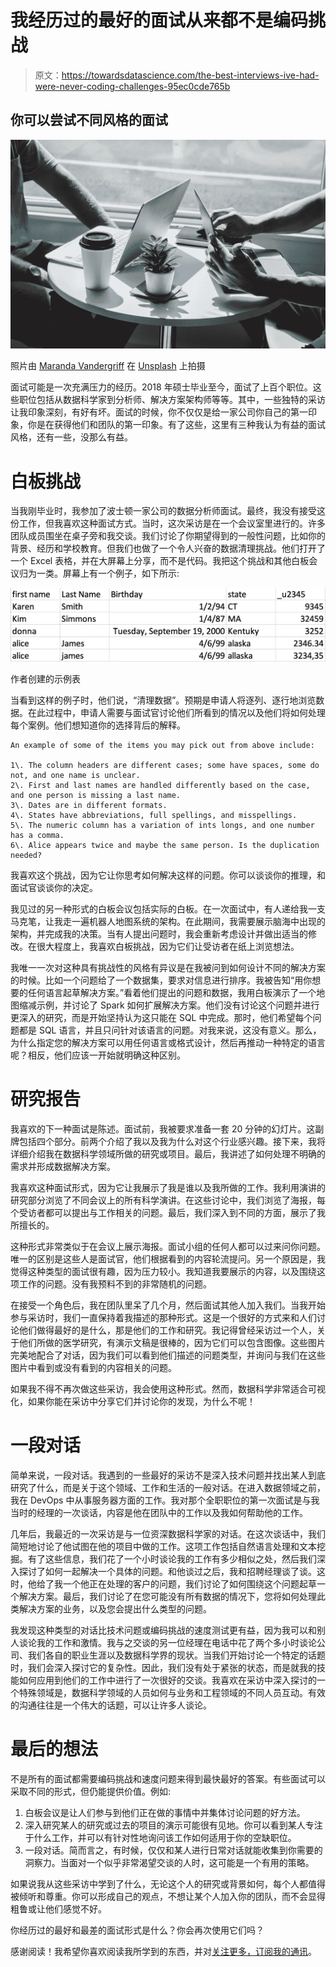 # 我经历过的最好的面试从来都不是编码挑战

> 原文：<https://towardsdatascience.com/the-best-interviews-ive-had-were-never-coding-challenges-95ec0cde765b>

## 你可以尝试不同风格的面试

![](img/9ebb8da1d7dd5b7aa2ac47a2dfeb4c25.png)

照片由 [Maranda Vandergriff](https://unsplash.com/@mkvandergriff?utm_source=medium&utm_medium=referral) 在 [Unsplash](https://unsplash.com?utm_source=medium&utm_medium=referral) 上拍摄

面试可能是一次充满压力的经历。2018 年硕士毕业至今，面试了上百个职位。这些职位包括从数据科学家到分析师、解决方案架构师等等。其中，一些独特的采访让我印象深刻，有好有坏。面试的时候，你不仅仅是给一家公司你自己的第一印象，你是在获得他们和团队的第一印象。有了这些，这里有三种我认为有益的面试风格，还有一些，没那么有益。

# 白板挑战

当我刚毕业时，我参加了波士顿一家公司的数据分析师面试。最终，我没有接受这份工作，但我喜欢这种面试方式。当时，这次采访是在一个会议室里进行的。许多团队成员围坐在桌子旁和我交谈。我们讨论了你期望得到的一般性问题，比如你的背景、经历和学校教育。但我们也做了一个令人兴奋的数据清理挑战。他们打开了一个 Excel 表格，并在大屏幕上分享，而不是代码。我把这个挑战和其他白板会议归为一类。屏幕上有一个例子，如下所示:

![](img/9bbd510474a520426738028b53d30817.png)

作者创建的示例表

当看到这样的例子时，他们说，“清理数据”。预期是申请人将逐列、逐行地浏览数据。在此过程中，申请人需要与面试官讨论他们所看到的情况以及他们将如何处理每个案例。他们想知道你的选择背后的解释。

```
An example of some of the items you may pick out from above include:

1\. The column headers are different cases; some have spaces, some do not, and one name is unclear.
2\. First and last names are handled differently based on the case, and one person is missing a last name.
3\. Dates are in different formats.
4\. States have abbreviations, full spellings, and misspellings.
5\. The numeric column has a variation of ints longs, and one number has a comma.
6\. Alice appears twice and maybe the same person. Is the duplication needed?
```

我喜欢这个挑战，因为它让你思考如何解决这样的问题。你可以谈谈你的推理，和面试官谈谈你的决定。

我见过的另一种形式的白板会议包括实际的白板。在一次面试中，有人递给我一支马克笔，让我走一遍机器人地图系统的架构。在此期间，我需要展示脑海中出现的架构，并完成我的决策。当有人提出问题时，我会重新考虑设计并做出适当的修改。在很大程度上，我喜欢白板挑战，因为它们让受访者在纸上浏览想法。

我唯一一次对这种具有挑战性的风格有异议是在我被问到如何设计不同的解决方案的时候。比如一个问题给了一个数据集，要求对信息进行排序。我被告知“用你想要的任何语言起草解决方案。”看着他们提出的问题和数据，我用白板演示了一个地图缩减示例，并讨论了 Spark 如何扩展解决方案。他们没有讨论这个问题并进行更深入的研究，而是开始坚持认为这只能在 SQL 中完成。那时，他们希望每个问题都是 SQL 语言，并且只问针对该语言的问题。对我来说，这没有意义。那么，为什么指定您的解决方案可以用任何语言或格式设计，然后再推动一种特定的语言呢？相反，他们应该一开始就明确这种区别。

# 研究报告

我喜欢的下一种面试是陈述。面试前，我被要求准备一套 20 分钟的幻灯片。这副牌包括四个部分。前两个介绍了我以及我为什么对这个行业感兴趣。接下来，我将详细介绍我在数据科学领域所做的研究或项目。最后，我讲述了如何处理不明确的需求并形成数据解决方案。

我喜欢这种面试形式，因为它让我展示了我是谁以及我所做的工作。我利用演讲的研究部分浏览了不同会议上的所有科学演讲。在这些讨论中，我们浏览了海报，每个受访者都可以提出与工作相关的问题。最后，我们深入到不同的方面，展示了我所擅长的。

这种形式非常类似于在会议上展示海报。面试小组的任何人都可以过来问你问题。唯一的区别是这些人是面试官，他们根据看到的内容轮流提问。另一个原因是，我觉得这种类型的面试很有趣，因为压力较小。我知道我要展示的内容，以及围绕这项工作的问题。没有我预料不到的非常随机的问题。

在接受一个角色后，我在团队里呆了几个月，然后面试其他人加入我们。当我开始参与采访时，我们一直保持着我描述的那种形式。这是一个很好的方式来和人们讨论他们做得最好的是什么，那是他们的工作和研究。我记得曾经采访过一个人，关于他们所做的医学研究，有演示文稿是很棒的，因为它们可以包含图像。这些图片完美地配合了对话，因为我们可以看到他们描述的问题类型，并询问与我们在这些图片中看到或没有看到的内容相关的问题。

如果我不得不再次做这些采访，我会使用这种形式。然而，数据科学非常适合可视化，如果你能在采访中分享它们并讨论你的发现，为什么不呢！

# 一段对话

简单来说，一段对话。我遇到的一些最好的采访不是深入技术问题并找出某人到底研究了什么，而是关于这个领域、工作和生活的一般对话。在进入数据领域之前，我在 DevOps 中从事服务器方面的工作。我对那个全职职位的第一次面试是与我当时的经理的一次谈话，内容是他在团队中的工作以及我如何帮助他的工作。

几年后，我最近的一次采访是与一位资深数据科学家的对话。在这次谈话中，我们简短地讨论了他试图在他的项目中做的工作。这项工作包括自然语言处理和文本挖掘。有了这些信息，我们花了一个小时谈论我的工作有多少相似之处，然后我们深入探讨了如何一起解决一个具体的问题。和他谈过之后，我和招聘经理谈了谈。这时，他给了我一个他正在处理的客户的问题，我们讨论了如何围绕这个问题起草一个解决方案。最后，我们讨论了在您可能没有所有数据的情况下，您将如何处理此类解决方案的业务，以及您会提出什么类型的问题。

我发现这种类型的对话比技术问题或编码挑战的速度测试更有益，因为我可以和别人谈论我的工作和激情。我与之交谈的另一位经理在电话中花了两个多小时谈论公司、我们各自的职业生涯以及数据科学界的现状。当我们开始讨论一个特定的话题时，我们会深入探讨它的复杂性。因此，我们没有处于紧张的状态，而是就我的技能如何应用到他们的工作中进行了一次很好的交谈。我喜欢在采访中深入探讨的一个特殊领域是，数据科学领域的人员如何与业务和工程领域的不同人员互动。有效的沟通往往是一个伟大的话题，可以让许多人谈论。

# 最后的想法

不是所有的面试都需要编码挑战和速度问题来得到最快最好的答案。有些面试可以采取不同的形式，但仍能提供价值。例如:

1.  白板会议是让人们参与到他们正在做的事情中并集体讨论问题的好方法。
2.  深入研究某人的研究或过去的项目的演示可能很有见地。你可以看到某人专注于什么工作，并可以有针对性地询问该工作如何适用于你的空缺职位。
3.  一段对话。简而言之，有时候，仅仅和某人进行日常对话就能收集到你需要的洞察力。当面对一个似乎非常渴望交谈的人时，这可能是一个有用的策略。

如果说我从这些采访中学到了什么，无论这个人的研究或背景如何，每个人都值得被倾听和尊重。你可以形成自己的观点，不想让某个人加入你的团队，而不会显得粗鲁或让他们感觉不好。

你经历过的最好和最差的面试形式是什么？你会再次使用它们吗？

感谢阅读！我希望你喜欢阅读我所学到的东西，并对[关注更多，订阅我的通讯](https://dayrosem.ck.page/052aa86b14)。
